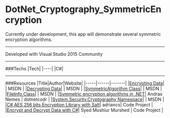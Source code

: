 # DotNet_Cryptography_SymmetricEncryption
Currently under development, this app will demonstrate several symmetric encryption algorithms.

---

Developed with Visual Studio 2015 Community

---

###Techs
|Tech|
|----|
|C#|

---

###Resources
|Title|Author|Website|
|-----|------|-------|
|[Encrypting Data](https://msdn.microsoft.com/en-us/library/as0w18af(v=vs.110).aspx)| | MSDN |
|[Decrypting Data](https://msdn.microsoft.com/en-us/library/te15te69(v=vs.110).aspx)| | MSDN |
|[SymmetricAlgorithm Class](https://msdn.microsoft.com/en-us/library/system.security.cryptography.symmetricalgorithm(v=vs.110).aspx)| | MSDN |
|[FileInfo Class](https://msdn.microsoft.com/en-us/library/system.io.fileinfo(v=vs.110).aspx)| | MSDN |
|[Symmetric encryption algorithms in .NET](https://dotnetcodr.com/2013/11/04/symmetric-encryption-algorithms-in-net-cryptography-part-1/)| Andras Nemes | dotnetcodr |
|[System.Security.Cryptography Namespace](https://msdn.microsoft.com/en-us/library/system.security.cryptography(v=vs.110).aspx)|  | MSDN |
|[C# AES 256 bits Encryption Library with Salt](http://www.codeproject.com/Articles/769741/Csharp-AES-bits-Encryption-Library-with-Salt)| adriancs| Code Project |
|[Encrypt and Decrypt Data with C#](http://www.codeproject.com/Articles/14151/Encrypt-and-Decrypt-Data-with-Csharp)| Syed Moshiur Murshed | Code Project |

